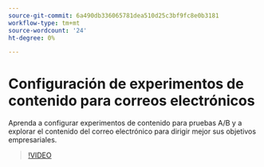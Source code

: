 ```yaml
---
source-git-commit: 6a490db336065781dea510d25c3bf9fc8e0b3181
workflow-type: tm+mt
source-wordcount: '24'
ht-degree: 0%

---
```

# Configuración de experimentos de contenido para correos electrónicos

Aprenda a configurar experimentos de contenido para pruebas A/B y a explorar el contenido del correo electrónico para dirigir mejor sus objetivos empresariales.

>[!VIDEO](https://video.tv.adobe.com/v/3419893/?learn=on)